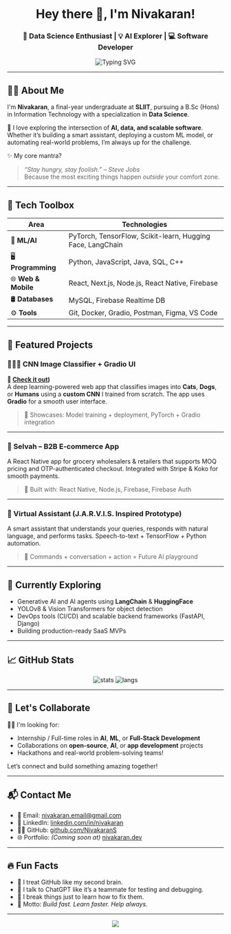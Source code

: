 <h1 align="center">Hey there 👋, I'm Nivakaran!</h1>
<h3 align="center">🚀 Data Science Enthusiast | 💡 AI Explorer | 💻 Software Developer</h3>

<p align="center">
  <img
    src="https://readme-typing-svg.herokuapp.com?font=Fira+Code&duration=4000&pause=1000&color=00F779&center=true&vCenter=true&width=600&lines=Turning+Data+Into+Decisions...;Building+Smart+Apps+With+Code+and+Creativity!"
    alt="Typing SVG"
/>
</p>



---

## 👨‍🎓 About Me

I'm **Nivakaran**, a final-year undergraduate at **SLIIT**, pursuing a B.Sc (Hons) in Information Technology with a specialization in **Data Science**.

🚀 I love exploring the intersection of **AI, data, and scalable software**. Whether it’s building a smart assistant, deploying a custom ML model, or automating real-world problems, I’m always up for the challenge.

✨ My core mantra?  
> *“Stay hungry, stay foolish.” – Steve Jobs*  
Because the most exciting things happen *outside* your comfort zone.

---

## 🔧 Tech Toolbox

| Area | Technologies |
|------|--------------|
| 🧠 **ML/AI** | PyTorch, TensorFlow, Scikit-learn, Hugging Face, LangChain |
| 🖥️ **Programming** | Python, JavaScript, Java, SQL, C++ |
| 🌐 **Web & Mobile** | React, Next.js, Node.js, React Native, Firebase |
| 🛢️ **Databases** | MySQL, Firebase Realtime DB |
| ⚙️ **Tools** | Git, Docker, Gradio, Postman, Figma, VS Code |

---

## 💼 Featured Projects

### 🐶🐱🧑 CNN Image Classifier + Gradio UI  
**🔗 [Check it out]([https://huggingface.co/spaces/nivakaran/classification-gradio-KNCVU]))**  
A deep learning-powered web app that classifies images into **Cats**, **Dogs**, or **Humans** using a **custom CNN** I trained from scratch. The app uses **Gradio** for a smooth user interface.

> 🚀 Showcases: Model training + deployment, PyTorch + Gradio integration

---

### 🛒 Selvah – B2B E-commerce App  
A React Native app for grocery wholesalers & retailers that supports MOQ pricing and OTP-authenticated checkout. Integrated with Stripe & Koko for smooth payments.

> 💼 Built with: React Native, Node.js, Firebase, Firebase Auth

---

### 🧠 Virtual Assistant (J.A.R.V.I.S. Inspired Prototype)  
A smart assistant that understands your queries, responds with natural language, and performs tasks. Speech-to-text + TensorFlow + Python automation.

> 💬 Commands + conversation + action = Future AI playground

---

## 🌱 Currently Exploring
- Generative AI and AI agents using **LangChain** & **HuggingFace**
- YOLOv8 & Vision Transformers for object detection
- DevOps tools (CI/CD) and scalable backend frameworks (FastAPI, Django)
- Building production-ready SaaS MVPs

---

## 📈 GitHub Stats

<p align="center">
  <img src="https://github-readme-stats.vercel.app/api?username=NivakaranS&show_icons=true&theme=tokyonight" alt="stats"/>
  <img src="https://github-readme-stats.vercel.app/api/top-langs/?username=NivakaranS&layout=compact&theme=tokyonight" alt="langs"/>
</p>

---

## 🤝 Let's Collaborate

🧑‍💻 I'm looking for:

- Internship / Full-time roles in **AI**, **ML**, or **Full-Stack Development**
- Collaborations on **open-source**, **AI**, or **app development** projects
- Hackathons and real-world problem-solving teams!

Let’s connect and build something amazing together!

---

## 📬 Contact Me

- 📧 Email: [nivakaran.email@gmail.com](mailto:nivakaran@hotmail.com)
- 💼 LinkedIn: [linkedin.com/in/nivakaran](https://linkedin.com/in/nivakaranS)
- 🧑‍💻 GitHub: [github.com/NivakaranS](https://github.com/NivakaranS)
- 🌐 Portfolio: *(Coming soon at)* [nivakaran.dev](https://nivakaran.dev)

---

## 🔥 Fun Facts

- 🧠 I treat GitHub like my second brain.
- 💬 I talk to ChatGPT like it’s a teammate for testing and debugging.
- 🧪 I break things just to learn how to fix them.
- 🎯 Motto: *Build fast. Learn faster. Help always.*

---

<p align="center">
  <img src="https://capsule-render.vercel.app/api?type=waving&color=gradient&height=100&section=footer"/>
</p>
